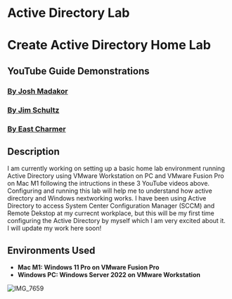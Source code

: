 # Active Directory Lab

<h1>Create Active Directory Home Lab</h1>

<h2>YouTube Guide Demonstrations</h2>

 ### [By Josh Madakor](https://www.youtube.com/watch?v=MHsI8hJmggI&t=2874s)
 ### [By Jim Schultz](https://www.youtube.com/watch?v=aqA6bktFHoY&t=239s)
 ### [By East Charmer](https://www.youtube.com/watch?v=GsmJowwIh8Q)

<h2>Description</h2>
I am currently working on setting up a basic home lab environment running Active Directory using VMware Workstation on PC and VMware Fusion Pro on Mac M1 following the intructions in these 3 YouTube videos above. Configuring and running this lab will help me to understand how active directory and Windows nextworking works. I have been using Active Directory to access System Center Configuration Manager (SCCM) and Remote Dekstop at my currecnt workplace, but this will be my first time configuring the Active Directory by myself which I am very excited about it. I will update my work here soon!
<br />


<h2>Environments Used </h2>

- <b>Mac M1: Windows 11 Pro on VMware Fusion Pro</b> 
- <b>Windows PC: Windows Server 2022 on VMware Workstation</b> 

<p align="center">
 
![IMG_7659](https://github.com/user-attachments/assets/6f01e019-6f04-4b8c-b77d-f8c9e79c2945)




<!--
 ```diff
- text in red
+ text in green
! text in orange
# text in gray
@@ text in purple (and bold)@@
```
--!>
